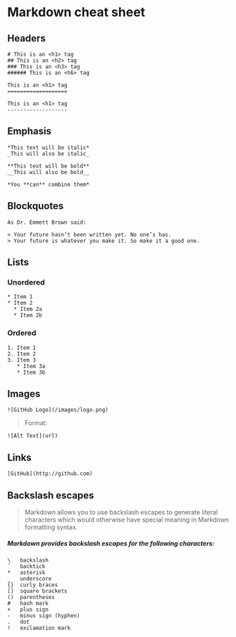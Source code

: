 Markdown cheat sheet
====================

## Headers
```text
# This is an <h1> tag
## This is an <h2> tag
### This is an <h3> tag
###### This is an <h6> tag

This is an <h1> tag 
===================

This is an <h1> tag 
-------------------
```

## Emphasis
```text
*This text will be italic*
_This will also be italic_

**This text will be bold**
__This will also be bold__

*You **can** combine them*
```

## Blockquotes
```text
As Dr. Emmett Brown said:

> Your future hasn’t been written yet. No one’s has.
> Your future is whatever you make it. So make it a good one.
```

## Lists

### Unordered
```text
* Item 1
* Item 2
  * Item 2a
  * Item 2b
```

### Ordered
```text
1. Item 1
2. Item 2
3. Item 3
   * Item 3a
   * Item 3b
```

## Images
```text
![GitHub Logo](/images/logo.png)
```
> Format: 
```text
![Alt Text](url)
```

## Links
```text
[GitHub](http://github.com)
```

## Backslash escapes
> Markdown allows you to use backslash escapes to generate literal characters which 
  would otherwise have special meaning in Markdown formatting syntax.

##### Markdown provides backslash escapes for the following characters:
```text
\   backslash
`   backtick
*   asterisk
_   underscore
{}  curly braces
[]  square brackets
()  parentheses
#   hash mark
+   plus sign
-   minus sign (hyphen)
.   dot
!   exclamation mark
```
